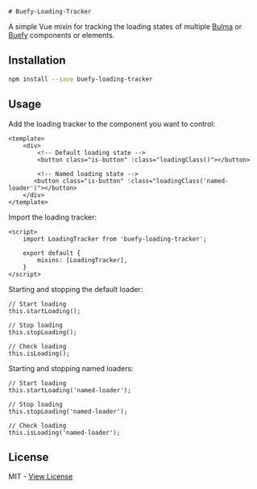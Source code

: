    # Buefy-Loading-Tracker

A simple Vue mixin for tracking the loading states of multiple [Bulma](https://bulma.io/) or 
[Buefy](https://buefy.github.io/#/) components or elements.

## Installation
```bash
npm install --save buefy-loading-tracker
```

## Usage

Add the loading tracker to the component you want to control:
```vue
<template>
    <div>
        <!-- Default loading state -->
        <button class="is-button" :class="loadingClass()"></button>
        
        <!-- Named loading state -->
       <button class="is-button" :class="loadingClass('named-loader')"></button>
    </div>
</template>
```

Import the loading tracker:
```vue
<script>
    import LoadingTracker from 'buefy-loading-tracker';
    
    export default {
        mixins: [LoadingTracker],
    }
</script>
```

Starting and stopping the default loader:
```es6
// Start loading
this.startLoading();

// Stop loading
this.stopLoading();

// Check loading
this.isLoading();
```

Starting and stopping named loaders:
```es6
// Start loading
this.startLoading('named-loader');

// Stop loading
this.stopLoading('named-loader');

// Check loading
this.isLoading('named-loader');
```




## License
MIT - [View License](https://github.com/JorgenVatle/buefy-loading-tracker/blob/master/LICENSE)